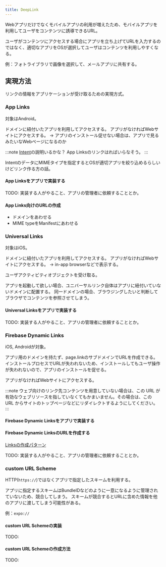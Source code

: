 ```yaml
---
title: DeepLink
---
```


Webアプリだけでなくモバイルアプリの利用が増えたため、モバイルアプリを利用してユーザをコンテンツに誘導できるURL。

ユーザがコンテンツにアクセスする場合にアプリを立ち上げてURLを入力するのではなく、適切なアプリをOSが選択してユーザはコンテンツを利用しやすくなる。

例：フォトライブラリで画像を選択して、メールアプリに共有する。


## 実現方法

リンクの情報をアプリケーションが受け取るための実現方式。

### App Links

対象はAndroid。

ドメインに紐付いたアプリを利用してアクセスする。
アプリがなければWebサイトにアクセスする。
 -> アプリのインストール促せない場合は、アプリで見るみたいなWebページになるのか


:::note
[Intent](https://developer.android.com/guide/components/intents-filters)の説明いるかな？
App Linksのリンクはればいらなそう。
:::

IntentのデータにMIMEタイプを指定するとOSが適切アプリを絞り込めるらしいけどリンク作る方の話。


#### App Linksをアプリで実装する

TODO: 実装する人がやること、アプリの管理者に依頼することとか。

#### App Links向けのURLの作成

- ドメインをあわせる
- MIME typeをManifestにあわせる

### Universal Links

対象はiOS。

ドメインに紐付いたアプリを利用してアクセスする。
アプリがなければWebサイトにアクセスする。
 -> in-app browserなどで表示する。

ユーザアクティビティオブジェクトを受け取る。

アプリを起動して欲しい場合、ユニバーサルリンク自体はアプリに紐付いていないドメインに配置する。
同一ドメインの場合、ブラウジングしたいと判断してブラウザでコンテンツを参照させてしまう。

#### Universal Linksをアプリで実装する

TODO: 実装する人がやること、アプリの管理者に依頼することとか。

### Firebase Dynamic Links

iOS, Androidが対象。

アプリ用のドメインを持たず、page.linkのサブドメインでURLを作成できる。
インストールプロセスでURLが失われないため、インストールしてもユーザ操作が失われないので、アプリのインストールを促せる。

アプリがなければWebサイトにアクセスする。

:::note
ウェブ向けのリンク先コンテンツを用意していない場合は、この URL が有効なウェブリソースを指していなくてもかまいません。その場合は、この URL からサイトのトップページなどにリダイレクトするようにしてください。
:::

#### Firebase Dynamic Linksをアプリで実装する



#### Firebase Dynamic LinksのURLを作成する

[Linksの作成パターン](https://firebase.google.com/docs/dynamic-links/create-links)

TODO: 実装する人がやること、アプリの管理者に依頼することとか。


### custom URL Scheme

HTTP(`https://`)ではなくアプリで指定したスキームを利用する。

アプリに指定するスキームはBundleIDなどのように一意になるように管理されていないため、競合してしまう。
スキームが競合するとURLに含めた情報を他のアプリに渡してしまう可能性がある。

例：`expo://`

#### custom URL Schemeの実装

TODO:

#### custom URL Schemeの作成方法

TODO:
